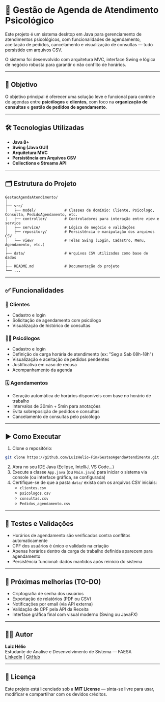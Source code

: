 # 🧠 Gestão de Agenda de Atendimento Psicológico

Este projeto é um sistema desktop em Java para gerenciamento de atendimentos psicológicos, com funcionalidades de agendamento, aceitação de pedidos, cancelamento e visualização de consultas — tudo persistido em arquivos CSV.

O sistema foi desenvolvido com arquitetura MVC, interface Swing e lógica de negócio robusta para garantir o não conflito de horários.

---

## 🎯 Objetivo

O objetivo principal é oferecer uma solução leve e funcional para controle de agendas entre **psicólogos** e **clientes**, com foco na **organização de consultas** e **gestão de pedidos de agendamento**.

---

## 🛠️ Tecnologias Utilizadas

- **Java 8+**
- **Swing (Java GUI)**
- **Arquitetura MVC**
- **Persistência em Arquivos CSV**
- **Collections e Streams API**

---

## 🗂️ Estrutura do Projeto

```
GestaoAgendaAtendimento/
│
├── src/
│   ├── model/             # Classes de domínio: Cliente, Psicologo, Consulta, PedidoAgendamento, etc.
│   ├── controller/        # Controladores para interação entre view e service
│   ├── service/           # Lógica de negócio e validações
│   ├── repository/        # Persistência e manipulação dos arquivos CSV
│   └── view/              # Telas Swing (Login, Cadastro, Menu, Agendamento, etc.)
│
├── data/                  # Arquivos CSV utilizados como base de dados
│
├── README.md              # Documentação do projeto
└── ...
```

---

## ✅ Funcionalidades

### 👥 Clientes
- Cadastro e login
- Solicitação de agendamento com psicólogo
- Visualização de histórico de consultas

### 🧑‍⚕️ Psicólogos
- Cadastro e login
- Definição de carga horária de atendimento (ex: "Seg a Sab 08h-18h")
- Visualização e aceitação de pedidos pendentes
- Justificativa em caso de recusa
- Acompanhamento da agenda

### 🗓️ Agendamentos
- Geração automática de horários disponíveis com base no horário de trabalho
- Intervalos de 30min + 5min para anotações
- Evita sobreposição de pedidos e consultas
- Cancelamento de consultas pelo psicólogo

---

## ▶️ Como Executar

1. Clone o repositório:
```bash
git clone https://github.com/LuizHelio-Fim/GestaoAgendaAtendimento.git
```

2. Abra no seu IDE Java (Eclipse, IntelliJ, VS Code...)
3. Execute a classe `App.java` (ou `Main.java`) para iniciar o sistema via console (ou interface gráfica, se configurada)
4. Certifique-se de que a pasta `data/` exista com os arquivos CSV iniciais:
   - `clientes.csv`
   - `psicologos.csv`
   - `consultas.csv`
   - `Pedidos_agendamento.csv`

---

## 🧪 Testes e Validações

- Horários de agendamento são verificados contra conflitos automaticamente
- CPF dos usuários é único e validado na criação
- Apenas horários dentro da carga de trabalho definida aparecem para agendamento
- Persistência funcional: dados mantidos após reinício do sistema

---

## 📌 Próximas melhorias (TO-DO)

- Criptografia de senha dos usuários
- Exportação de relatórios (PDF ou CSV)
- Notificações por email (via API externa)
- Validação de CPF pela API da Receita
- Interface gráfica final com visual moderno (Swing ou JavaFX)

---

## 🧑‍💼 Autor

**Luiz Hélio**  
Estudante de Analise e Desenvolvimento de Sistema — FAESA  
[LinkedIn](https://www.linkedin.com/in/luiz-helio/) | [GitHub](https://github.com/LuizHelio-Fim)

---

## 📝 Licença

Este projeto está licenciado sob a **MIT License** — sinta-se livre para usar, modificar e compartilhar com os devidos créditos.

